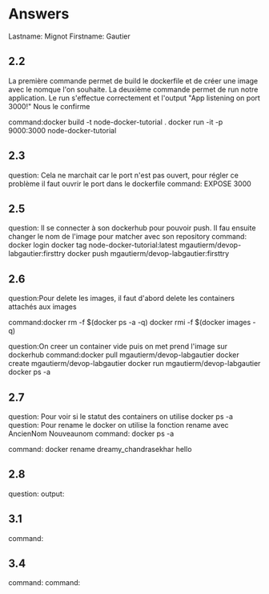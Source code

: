 # Answers

Lastname: Mignot
Firstname: Gautier

## 2.2
La première commande permet de build le dockerfile et de créer une image avec
le nomque l'on souhaite. La deuxième commande permet de run notre application.
Le run s'effectue correctement et l'output "App listening on port 3000!" Nous le confirme

command:docker build -t node-docker-tutorial .
docker run -it -p 9000:3000 node-docker-tutorial

## 2.3
question: Cela ne marchait car le port n'est pas ouvert, pour régler ce problème 
il faut ouvrir le port dans le dockerfile
command: EXPOSE 3000 

## 2.5
question: Il se connecter à son dockerhub pour pouvoir push. Il fau ensuite changer
le nom de l'image pour matcher avec son repository
command: docker login
docker tag node-docker-tutorial:latest mgautierm/devop-labgautier:firsttry
docker push mgautierm/devop-labgautier:firsttry
## 2.6

question:Pour delete les images, il faut d'abord delete les containers attachés 
aux images

command:docker rm -f $(docker ps -a -q)
docker rmi -f $(docker images -q)


question:On creer un container vide puis on met prend l'image sur dockerhub
command:docker pull mgautierm/devop-labgautier
docker create mgautierm/devop-labgautier
docker run mgautierm/devop-labgautier
docker ps -a

## 2.7
question: Pour voir si le statut des containers on utilise docker ps -a
question: Pour rename le docker on utilise la fonction rename avec AncienNom
Nouveaunom
command: docker ps -a

command: docker rename dreamy_chandrasekhar hello

## 2.8
question:
output:

## 3.1
command:

## 3.4
command:
command:
